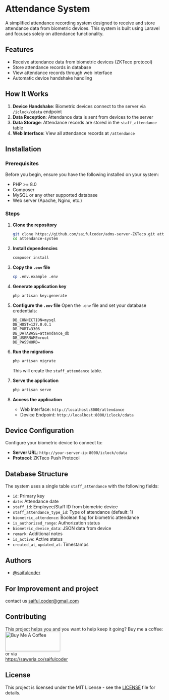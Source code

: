 # Attendance System

A simplified attendance recording system designed to receive and store attendance data from biometric devices. This system is built using Laravel and focuses solely on attendance functionality.

## Features

- Receive attendance data from biometric devices (ZKTeco protocol)
- Store attendance records in database
- View attendance records through web interface
- Automatic device handshake handling

## How It Works

1. **Device Handshake**: Biometric devices connect to the server via `/iclock/cdata` endpoint
2. **Data Reception**: Attendance data is sent from devices to the server
3. **Data Storage**: Attendance records are stored in the `staff_attendance` table
4. **Web Interface**: View all attendance records at `/attendance`

## Installation

### Prerequisites

Before you begin, ensure you have the following installed on your system:

- PHP >= 8.0
- Composer
- MySQL or any other supported database
- Web server (Apache, Nginx, etc.)

### Steps

1. **Clone the repository**
   ```bash
   git clone https://github.com/saifulcoder/adms-server-ZKTeco.git attendance-system
   cd attendance-system
   ```

2. **Install dependencies**
   ```bash
   composer install
   ```

3. **Copy the `.env` file**
   ```bash
   cp .env.example .env
   ```

4. **Generate application key**
   ```bash
   php artisan key:generate
   ```

5. **Configure the `.env` file**
   Open the `.env` file and set your database credentials:
   ```env
   DB_CONNECTION=mysql
   DB_HOST=127.0.0.1
   DB_PORT=3306
   DB_DATABASE=attendance_db
   DB_USERNAME=root
   DB_PASSWORD=
   ```

6. **Run the migrations**
   ```bash
   php artisan migrate
   ```
   This will create the `staff_attendance` table.

7. **Serve the application**
   ```bash
   php artisan serve
   ```

8. **Access the application**
   - Web Interface: `http://localhost:8000/attendance`
   - Device Endpoint: `http://localhost:8000/iclock/cdata`

## Device Configuration

Configure your biometric device to connect to:
- **Server URL**: `http://your-server-ip:8000/iclock/cdata`
- **Protocol**: ZKTeco Push Protocol

## Database Structure

The system uses a single table `staff_attendance` with the following fields:
- `id`: Primary key
- `date`: Attendance date
- `staff_id`: Employee/Staff ID from biometric device
- `staff_attendance_type_id`: Type of attendance (default: 1)
- `biometric_attendence`: Boolean flag for biometric attendance
- `is_authorized_range`: Authorization status
- `biometric_device_data`: JSON data from device
- `remark`: Additional notes
- `is_active`: Active status
- `created_at`, `updated_at`: Timestamps


## Authors

- [@saifulcoder](https://github.com/saifulcoder)

## For Improvement and project

contact us saiful.coder@gmail.com

## Contributing

This project helps you and you want to help keep it going? Buy me a coffee:
<br> <a href="https://www.buymeacoffee.com/saifulcoder" target="_blank"><img src="https://www.buymeacoffee.com/assets/img/custom_images/orange_img.png" alt="Buy Me A Coffee" style="height: 61px !important;width: 174px !important;box-shadow: 0px 3px 2px 0px rgba(190, 190, 190, 0.5) !important;" ></a><br>
or via <br>
<a href="https://saweria.co/saifulcoder">https://saweria.co/saifulcoder</a>

## License

This project is licensed under the MIT License - see the [LICENSE](LICENSE) file for details.
